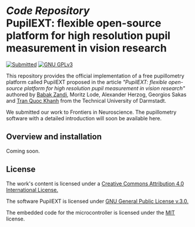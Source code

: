 # *Code Repository* <br/>PupilEXT: flexible open-source platform for high resolution pupil measurement in vision research

[![Submitted](https://img.shields.io/badge/Frontiers%20in%20Neuroscience-Submitted-red)](https://www.frontiersin.org/journals/neuroscience) [![GNU GPLv3](https://img.shields.io/badge/License%20PupilEXT-GNU%20GPLv3-lightgrey)](https://www.gnu.org/licenses/gpl-3.0.txt)

This repository provides the official implementation of a free pupillometry platform called PupilEXT proposed in the article *"PupilEXT: flexible open-source platform for high resolution pupil measurement in vision research"* authored by [Babak Zandi](https://www.lichttechnik.tu-darmstadt.de/fachgebiet_lichttechnik_lt/team_lt/mitarbeiter_lt_detail_65600.en.jsp), Moritz Lode, Alexander Herzog, Georgios Sakas and [Tran Quoc Khanh](https://www.lichttechnik.tu-darmstadt.de/fachgebiet_lichttechnik_lt/team_lt/mitarbeiter_lt_detail_34952.en.jsp) from the Technical University of Darmstadt.<br/>

We submitted our work to Frontiers in Neuroscience. The pupillometry software with a detailed introduction will soon be available here.

## Overview and installation
Coming soon.

## License

The work's content is licensed under a [Creative Commons Attribution 4.0 International License.](http://creativecommons.org/licenses/by/4.0/)

The software PupilEXT is licensed under [GNU General Public License v.3.0.](https://www.gnu.org/licenses/gpl-3.0.txt)

The embedded code for the microcontroller is licensed under the [MIT](https://opensource.org/licenses/mit-license.php) license.
